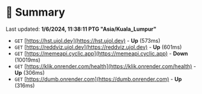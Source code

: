 # 📖 Summary
Last updated: **1/6/2024, 11:38:11 PTG "Asia/Kuala_Lumpur"**

- `GET` [https://hst.ujol.dev](https://hst.ujol.dev) - **Up** (573ms)
- `GET` [https://reddviz.ujol.dev](https://reddviz.ujol.dev) - **Up** (601ms)
- `GET` [https://memeapi.cyclic.app](https://memeapi.cyclic.app) - **Down** (10019ms)
- `GET` [https://klik.onrender.com/health](https://klik.onrender.com/health) - **Up** (306ms)
- `GET` [https://dumb.onrender.com](https://dumb.onrender.com) - **Up** (316ms)
